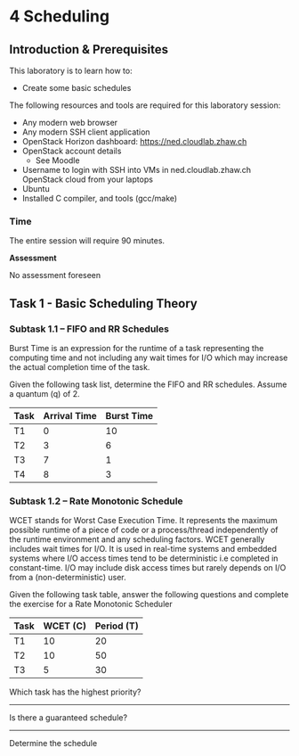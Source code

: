 # 4 Scheduling

## Introduction & Prerequisites

This laboratory is to learn how to:

- Create some basic schedules

The following resources and tools are required for this laboratory session:

- Any modern web browser
- Any modern SSH client application
- OpenStack Horizon dashboard: https://ned.cloudlab.zhaw.ch
- OpenStack account details
  - See Moodle
- Username to login with SSH into VMs in ned.cloudlab.zhaw.ch OpenStack cloud from your laptops
- Ubuntu
- Installed C compiler, and tools (gcc/make)

### Time

The entire session will require 90 minutes.

**Assessment**

No assessment foreseen

## Task 1 - Basic Scheduling Theory

### Subtask 1.1 – FIFO and RR Schedules

Burst Time is an expression for the runtime of a task representing the computing time and not including any wait times for I/O which may increase the actual completion time of the task.

Given the following task list, determine the FIFO and RR schedules. Assume a quantum (q) of 2.

| Task | Arrival Time | Burst Time |
| ---- | ------------ | ---------- |
| T1   | 0            | 10         |
| T2   | 3            | 6          |
| T3   | 7            | 1          |
| T4   | 8            | 3          |

### Subtask 1.2 – Rate Monotonic Schedule

WCET stands for Worst Case Execution Time. It represents the maximum possible runtime of a piece of code or a process/thread independently of the runtime environment and any scheduling factors. WCET generally includes wait times for I/O. It is used in real-time systems and embedded systems where I/O access times tend to be deterministic i.e completed in constant-time. I/O may include disk access times but rarely depends on I/O from a (non-deterministic) user.

Given the following task table, answer the following questions and complete the exercise for a Rate Monotonic Scheduler

| Task | WCET (C) | Period (T) |
| ---- | -------- | ---------- |
| T1   | 10       | 20         |
| T2   | 10       | 50         |
| T3   | 5        | 30         |

Which task has the highest priority?

---

Is there a guaranteed schedule?

---

Determine the schedule

